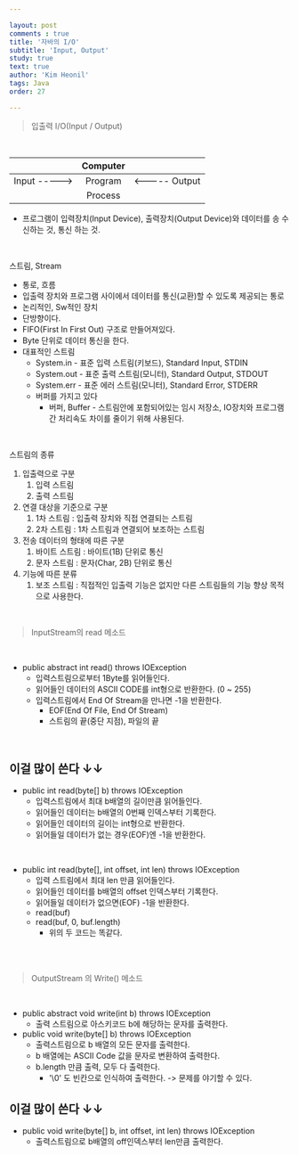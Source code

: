 ```yaml
---

layout: post
comments : true
title: '자바의 I/O'
subtitle: 'Input, Output'
study: true
text: true
author: 'Kim Heonil'
tags: Java
order: 27

---
```


> 입출력 I/O(Input / Output)

<br>

|              | Computer |               |
| :----------: | :------: | :-----------: |
| Input -----> | Program  | <----- Output |
|              | Process  |               |

- 프로그램이 입력장치(Input Device), 출력장치(Output Device)와 데이터를 송 수신하는 것, 통신 하는 것.



<br>



스트림, Stream

- 통로, 흐름
- 입출력 장치와 프로그램 사이에서 데이터를 통신(교환)할 수 있도록 제공되는 통로
- 논리적인, Sw적인 장치
- 단방향이다.
- FIFO(First In First Out) 구조로 만들어져있다.
- Byte 단위로 데이터 통신을 한다.
- 대표적인 스트림
  - System.in - 표준 입력 스트림(키보드), Standard Input, STDIN
  - System.out - 표준 출력 스트림(모니터), Standard Output, STDOUT
  - System.err - 표준 에러 스트림(모니터), Standard Error, STDERR
  - 버퍼를 가지고 있다
    - 버퍼, Buffer - 스트림안에 포함되어있는 임시 저장소, IO장치와 프로그램 간 처리속도 차이를 줄이기 위해 사용된다.

<br>

스트림의 종류

1. 입출력으로 구분
   1. 입력 스트림
   2. 출력 스트림
2. 연결 대상을 기준으로 구분
   1. 1차 스트림 : 입출력 장치와 직접 연결되는 스트림
   2. 2차 스트림 : 1차 스트림과 연결되어 보조하는 스트림
3. 전송 데이터의 형태에 따른 구분
   1. 바이트 스트림 : 바이트(1B) 단위로 통신
   2. 문자 스트림 : 문자(Char, 2B) 단위로 통신
4. 기능에 따른 분류
   1. 보조 스트림 : 직접적인 입출력 기능은 없지만 다른 스트림들의 기능 향상 목적으로 사용한다.



<br>

> InputStream의 read 메소드

<br>

- public abstract int read() throws IOException
  - 입력스트림으로부터 1Byte를 읽어들인다.
  - 읽어들인 데이터의 ASCII CODE를 int형으로 반환한다. (0 ~ 255)
  - 입력스트림에서 End Of Stream을 만나면 -1을 반환한다.
    - EOF(End Of File, End Of Stream)
    - 스트림의 끝(중단 지점), 파일의 끝

<br>

## 이걸 많이 쓴다 ↓↓

- public int read(byte[] b) throws IOException
  - 입력스트림에서 최대 b배열의 길이만큼 읽어들인다.
  - 읽어들인 데이터는 b배열의 0번째 인덱스부터 기록한다.
  - 읽어들인 데이터의 길이는 int형으로 반환한다.
  - 읽어들일 데이터가 없는 경우(EOF)엔 -1을 반환한다.

<br>

- public int read(byte[], int offset, int len) throws IOException
  - 입력 스트림에서 최대 len 만큼 읽어들인다.
  - 읽어들인 데이터를 b배열의 offset 인덱스부터 기록한다.
  - 읽어들일 데이터가 없으면(EOF) -1을 반환한다.
  - read(buf)
  - read(buf, 0, buf.length)
    - 위의 두 코드는 똑같다.

<br>

<br>

> OutputStream 의 Write() 메소드

<br>

- public abstract void write(int b) throws IOException
  - 출력 스트림으로 아스키코드 b에 해당하는 문자를 출력한다.
- public void write(byte[] b) throws IOException
  - 출력스트림으로 b 배열의 모든 문자를 출력한다.
  - b 배열에는 ASCII Code 값을 문자로 변환하여 출력한다.
  - b.length 만큼 출력, 모두 다 출력한다.
    - '\0' 도 빈칸으로 인식하여 출력한다. -> 문제를 야기할 수 있다.

## 이걸 많이 쓴다 ↓↓

- public void write(byte[] b, int offset, int len) throws IOException
  - 출력스트림으로 b배열의 off인덱스부터 len만큼 출력한다.




<br><br>